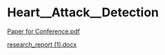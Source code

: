 # Heart__Attack__Detection

[Paper for Conference.pdf](https://github.com/user-attachments/files/17611855/Paper.for.Conference.pdf)

[research_report (1).docx](https://github.com/user-attachments/files/17611857/research_report.1.docx)
